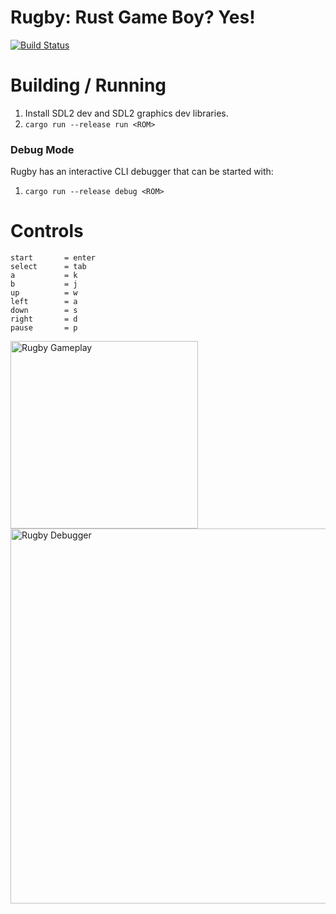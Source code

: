 # Rugby: Rust Game Boy? Yes!
[![Build Status](https://travis-ci.org/wez470/Rugby.svg?branch=master)](https://travis-ci.org/wez470/Rugby)

# Building / Running
1. Install SDL2 dev and SDL2 graphics dev libraries.
2. `cargo run --release run <ROM>`

### Debug Mode
Rugby has an interactive CLI debugger that can be started with:
1. `cargo run --release debug <ROM>`


# Controls
```
start       = enter
select      = tab
a           = k
b           = j
up          = w
left        = a
down        = s
right       = d
pause       = p
```

<img src="https://i.imgur.com/u30jZ22.png" alt="Rugby Gameplay" width="300"/>

<img src="https://i.imgur.com/iViGdsG.png" alt="Rugby Debugger" width="600">
